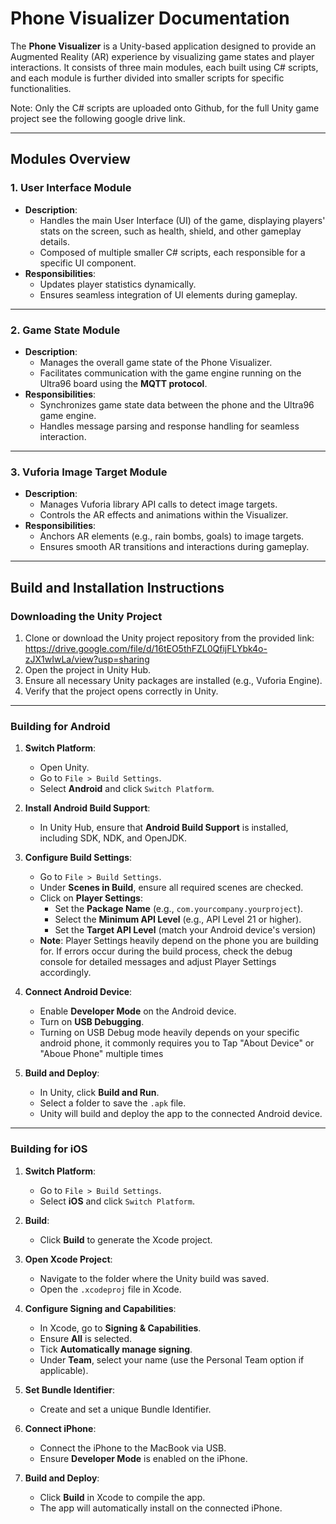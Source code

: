 # Phone Visualizer Documentation

The **Phone Visualizer** is a Unity-based application designed to provide an Augmented Reality (AR) experience by visualizing game states and player interactions. It consists of three main modules, each built using C# scripts, and each module is further divided into smaller scripts for specific functionalities.


Note: Only the C# scripts are uploaded onto Github, for the full Unity game project see the following google drive link.


---

## Modules Overview

### 1. **User Interface Module**
- **Description**: 
  - Handles the main User Interface (UI) of the game, displaying players' stats on the screen, such as health, shield, and other gameplay details.
  - Composed of multiple smaller C# scripts, each responsible for a specific UI component.
- **Responsibilities**:
  - Updates player statistics dynamically.
  - Ensures seamless integration of UI elements during gameplay.

---

### 2. **Game State Module**
- **Description**:
  - Manages the overall game state of the Phone Visualizer.
  - Facilitates communication with the game engine running on the Ultra96 board using the **MQTT protocol**.
- **Responsibilities**:
  - Synchronizes game state data between the phone and the Ultra96 game engine.
  - Handles message parsing and response handling for seamless interaction.

---

### 3. **Vuforia Image Target Module**
- **Description**:
  - Manages Vuforia library API calls to detect image targets.
  - Controls the AR effects and animations within the Visualizer.
- **Responsibilities**:
  - Anchors AR elements (e.g., rain bombs, goals) to image targets.
  - Ensures smooth AR transitions and interactions during gameplay.

---

## Build and Installation Instructions

### Downloading the Unity Project
1. Clone or download the Unity project repository from the provided link: https://drive.google.com/file/d/16tEO5thFZL0QfijFLYbk4o-zJX1wIwLa/view?usp=sharing
2. Open the project in Unity Hub.
3. Ensure all necessary Unity packages are installed (e.g., Vuforia Engine).
4. Verify that the project opens correctly in Unity.

---

### Building for Android
1. **Switch Platform**:
   - Open Unity.
   - Go to `File > Build Settings`.
   - Select **Android** and click `Switch Platform`.
   
2. **Install Android Build Support**:
   - In Unity Hub, ensure that **Android Build Support** is installed, including SDK, NDK, and OpenJDK.

3. **Configure Build Settings**:
   - Go to `File > Build Settings`.
   - Under **Scenes in Build**, ensure all required scenes are checked.
   - Click on **Player Settings**:
     - Set the **Package Name** (e.g., `com.yourcompany.yourproject`).
     - Select the **Minimum API Level** (e.g., API Level 21 or higher).
     - Set the **Target API Level** (match your Android device's version)
    - **Note**: Player Settings heavily depend on the phone you are building for. If errors occur during the build process, check the debug console for detailed messages and adjust Player Settings accordingly.

4. **Connect Android Device**:
   - Enable **Developer Mode** on the Android device.
   - Turn on **USB Debugging**.
    - Turning on USB Debug mode heavily depends on your specific android phone, it commonly requires you to Tap "About Device" or "Aboue Phone" multiple times

5. **Build and Deploy**:
   - In Unity, click **Build and Run**.
   - Select a folder to save the `.apk` file.
   - Unity will build and deploy the app to the connected Android device.

---

### Building for iOS
1. **Switch Platform**:
   - Go to `File > Build Settings`.
   - Select **iOS** and click `Switch Platform`.

2. **Build**:
   - Click **Build** to generate the Xcode project.

3. **Open Xcode Project**:
   - Navigate to the folder where the Unity build was saved.
   - Open the `.xcodeproj` file in Xcode.

4. **Configure Signing and Capabilities**:
   - In Xcode, go to **Signing & Capabilities**.
   - Ensure **All** is selected.
   - Tick **Automatically manage signing**.
   - Under **Team**, select your name (use the Personal Team option if applicable).

5. **Set Bundle Identifier**:
   - Create and set a unique Bundle Identifier.

6. **Connect iPhone**:
   - Connect the iPhone to the MacBook via USB.
   - Ensure **Developer Mode** is enabled on the iPhone.

7. **Build and Deploy**:
   - Click **Build** in Xcode to compile the app.
   - The app will automatically install on the connected iPhone.

